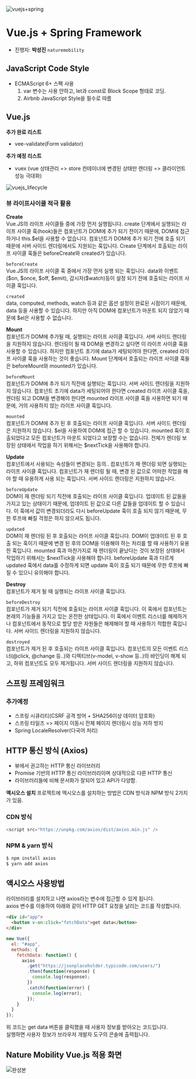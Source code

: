 ![vuejs+spring](https://k.kakaocdn.net/dn/dk4pvq/btqtZ9OKcCM/eE9aDPVhGgYO3ezyM358Ik/img.png)

# Vue.js + Spring Framework

- 진행자: **박성진** `naturemobility`

## JavaScript Code Style

- ECMAScript 6+ 스펙 사용  
  1. var 변수는 사용 안하고, let과 const로 Block Scope 형태로 코딩.  
  2. Airbnb JavaScript Style을 필수로 따름

## Vue.js

**추가 완료 리스트**

- vee-validate(Form validator)

**추가 예정 리스트**

- vuex (vue 상태관리 => store 컨테이너에 변경된 상태만 렌더링 => 클라이언트 성능 극대화)

![vuejs_lifecycle](https://codingexplained.com/wp-content/uploads/2017/04/Vue-instance-lifecycle-Page-1.png)

### 뷰 라이프사이클 적극 활용

**Create**  
Vue.JS의 라이프 사이클들 중에 가장 먼저 실행됩니다. create 단계에서 실행되는 라이프 사이클 훅(hook)들은 컴포넌트가 DOM에 추가 되기 전이기 때문에, DOM에 접근하거나 this.\$el을 사용할 수 없습니다. 컴포넌트가 DOM에 추가 되기 전에 호출 되기 때문에 서버 사이드 렌더링에서도 지원되는 훅입니다. Create 단계에서 호출되는 라이프 사이클 훅들은 beforeCreate와 created가 있습니다.

`beforeCreate`  
Vue.JS의 라이프 사이클 훅 중에서 가장 먼저 실행 되는 훅입니다. data와 이벤트($on, $once, $off, $emit), 감시자(\$watch)등이 설정 되기 전에 호출되는 라이프 사이클 훅입니다.

`created`  
data, computed, methods, watch 등과 같은 옵션 설정이 완료된 시점이기 때문에, data 등을 사용할 수 있습니다. 하지만 아직 DOM에 컴포넌트가 마운트 되지 않았기 때문에 \$el은 사용할 수 없습니다.

**Mount**  
 컴포넌트가 DOM에 추가될 때, 실행되는 라이프 사이클 훅입니다. 서버 사이드 렌더링을 지원하지 않습니다. 렌더링이 될 때 DOM을 변경하고 싶다면 이 라이프 사이클 훅을 사용할 수 있습니다. 하지만 컴포넌트 초기에 data가 세팅되어야 한다면, created 라이프 사이클 훅을 사용하는 것이 좋습니다. Mount 단계에서 호출되는 라이프 사이클 훅들은 beforeMount와 mounted가 있습니다.

`beforeMount`  
컴포넌트가 DOM에 추가 되기 직전에 실행되는 훅입니다. 서버 사이드 렌더링을 지원하지 않습니다. 컴포넌트 초기에 data가 세팅되어야 한다면 created 라이프 사이클 훅을, 렌더링 되고 DOM을 변경해야 한다면 mounted 라이프 사이클 훅을 사용하면 되기 때문에, 거의 사용하지 않는 라이프 사이클 훅입니다.

`mounted`  
컴포넌트가 DOM에 추가 된 후 호출되는 라이프 사이클 훅입니다. 서버 사이드 렌더링은 지원하지 않습니다. $el을 사용하여 DOM에 접근 할 수 있습니다. mounted 훅이 호출되었다고 모든 컴포넌트가 마운트 되었다고 보장할 수는 없습니다. 전체가 렌더링 보장된 상태에서 작업을 하기 위해서는 $nextTick을 사용해야 합니다.

**Update**  
컴포넌트에서 사용되는 속성들이 변경되는 등의.. 컴포넌트가 재 랜더링 되면 실행되는 라이프 사이클 훅입니다. 컴포넌트가 재 렌더링 될 때, 변경 된 값으로 어떠한 작업을 해야 할 때 유용하게 사용 되는 훅입니다. 서버 사이드 렌더링은 지원하지 않습니다.

`beforeUpdate`  
DOM이 재 렌더링 되기 직전에 호출되는 라이프 사이클 훅입니다. 업데이트 된 값들을 가지고 있는 상태이기 때문에, 업데이트 된 값으로 다른 값들을 업데이트 할 수 있습니다. 이 훅에서 값이 변경되더라도 다시 beforeUpdate 훅이 호출 되지 않기 때문에, 무한 루프에 빠질 걱정은 하지 않으셔도 됩니다.

`updated`  
DOM이 재 렌더링 된 후 호출되는 라이프 사이클 훅입니다. DOM이 업데이트 된 후 호출 되는 훅이기 때문에 변경 된 후의 DOM을 이용해야 하는 처리를 할 때 사용하기 유용한 훅입니다. mounted 훅과 마찬가지로 재 렌더링이 끝났다는 것이 보장된 상태에서 작업하기 위해서는 \$nextTick을 사용해야 합니다. beforeUpdate 훅과 다르게 updated 훅에서 data를 수정하게 되면 update 훅이 호출 되기 때문에 무한 루프에 빠질 수 있으니 유의해야 합니다.

**Destroy**  
컴포넌트가 제거 될 때 실행되는 라이프 사이클 훅입니다.

`beforeDestroy`  
컴포넌트가 제거 되기 직전에 호출되는 라이프 사이클 훅입니다. 이 훅에서 컴포넌트는 본래의 기능들을 가지고 있는 온전한 상태입니다. 이 훅에서 이벤트 리스너를 해제하거나 컴포넌트에서 동작으로 할당 받은 자원들은 해제해야 할 때 사용하기 적합한 훅입니다. 서버 사이드 렌더링을 지원하지 않습니다.

`destroyed`  
컴포넌트가 제거 된 후 호출되는 라이프 사이클 훅입니다. 컴포넌트의 모든 이벤트 리스너(@click, @change 등..)와 디렉티브(v-model, v-show 등..)의 바인딩이 해제 되고, 하위 컴포넌트도 모두 제거됩니다. 서버 사이드 렌더링을 지원하지 않습니다.

## 스프링 프레임워크

### 추가예정

- 스프링 시큐리티(CSRF 공격 방어 + SHA256이상 데이터 암호화)
- 스프링 타일즈 => 페이지 이동시 전체 페이지 렌더링시 성능 저하 방지
- Spring LocaleResolver(다국어 처리)

## HTTP 통신 방식 (Axios)

- 뷰에서 권고하는 HTTP 통신 라이브러리
- Promise 기반의 HTTP 통신 라이브러리이며 상대적으로 다른 HTTP 통신
- 라이브러리들에 비해 문서화가 잘되어 있고 API가 다양함.

**액시오스 설치**
프로젝트에 액시오스를 설치하는 방법은 CDN 방식과 NPM 방식 2가지가 있음.

### CDN 방식

```js
<script src="https://unpkg.com/axios/dist/axios.min.js" />
```

### NPM & yarn 방식

```bash
$ npm install axios
$ yarn add axios
```

## 액시오스 사용방법

라이브러리를 설치하고 나면 axios라는 변수에 접근할 수 있게 됩니다.  
axios 변수를 이용하여 아래와 같이 HTTP GET 요청을 날리는 코드를 작성합니다.

```html
<div id="app">
  <button v-on:click="fetchData">get data</button>
</div>
```

```js
new Vue({
  el: "#app",
  methods: {
    fetchData: function() {
      axios
        .get("https://jsonplaceholder.typicode.com/users/")
        .then(function(response) {
          console.log(response);
        })
        .catch(function(error) {
          console.log(error);
        });
    }
  }
});
```

위 코드는 get data 버튼을 클릭했을 때 사용자 정보를 받아오는 코드입니다.  
실행하면 사용자 정보가 브라우저 개발자 도구의 콘솔에 출력됩니다.


## Nature Mobility Vue.js 적용 화면
![완성본](https://k.kakaocdn.net/dn/bAYu5L/btqtYtHDg30/3JY8V8uPbCpPo3dm0ZdXp0/img.png)